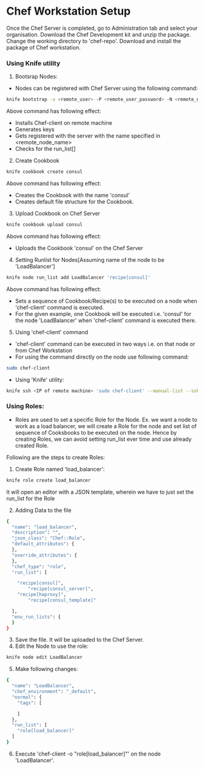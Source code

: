 # Chef Workstation Setup

Once the Chef Server is completed, go to Administration tab and select your organisation. 
Download the Chef Development kit and unzip the package.
Change the working directory to 'chef-repo'.
Download and install the package of Chef workstation.

### Using Knife utility

1. Bootsrap Nodes:

- Nodes can be registered with Chef Server using the following command:

```sh
knife bootstrap -x <remote_user> -P <remote_user_password> -N <remote_node_name>
```
Above command has following effect:

- Installs Chef-client on remote machine
- Generates keys
- Gets registered with the server with the name specified in <remote_node_name>
- Checks for the run_list[]

2. Create Cookbook

```sh
knife cookbook create consul
```
Above command has following effect:

- Creates the Cookbook with the name 'consul'
- Creates default file structure for the Cookbook.

3. Upload Cookbook on Chef Server

```sh
knife cookbook upload consul
```
Above command has following effect:

- Uploads the Cookbook 'consul' on the Chef Server

4. Setting Runlist for Nodes[Assuming name of the node to be 'LoadBalancer']

```sh
knife node run_list add LoadBalancer 'recipe[consul]'
```
Above command has following effect:

- Sets a sequence of Cookbook/Recipe(s) to be executed on a node when 'chef-client' command is executed.
- For the given example, one Cookbook will be executed i.e. 'consul' for the node 'LoadBalancer' when 'chef-client' command is executed there.

5. Using 'chef-client' command
- 'chef-client' command can be executed in two ways i.e. on that node or from Chef Workstation
- For using the command directly on the node use following command:
```sh
sudo chef-client
```
- Using 'Knife' utility:
```sh
knife ssh <IP of remote machine> 'sudo chef-client' --manual-list --ssh-user <remote_user> --ssh-password <remote_user_password>
```


### Using Roles:

- Roles are used to set a specific Role for the Node. Ex. we want a node to work as a load balancer, we will create a Role for the node and set list of sequence of Cooksbooks to be executed on the node. Hence by creating Roles, we can avoid setting run_list ever time and use already created Role.

Following are the steps to create Roles:

1. Create Role named 'load_balancer':

```sh
knife role create load_balancer
```
It will open an editor with a JSON template, wherein we have to just set the run_list for the Role

2. Adding Data to the file

```sh
{
  "name": "load_balancer",
  "description": "",
  "json_class": "Chef::Role",
  "default_attributes": {
  },
  "override_attributes": {
  },
  "chef_type": "role",
  "run_list": [

	"recipe[consul]",
        "recipe[consul_server]",
	"recipe[haproxy]",
        "recipe[consul_template]"

  ],
  "env_run_lists": {
  }
}
```
3. Save the file. It will be uploaded to the Chef Server.
4. Edit the Node to use the role:

```sh
knife node edit LoadBalancer
```

5. Make following changes:

```sh
{
  "name": "LoadBalancer",
  "chef_environment": "_default",
  "normal": {
    "tags": [

    ]
  },
  "run_list": [
    "role[load_balancer]"
  ]
}
```

6. Execute 'chef-client -o "role[load_balancer]"' on the node 'LoadBalancer'.
